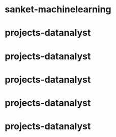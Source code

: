 # sanket-machinelearning
# projects-datanalyst
# projects-datanalyst
# projects-datanalyst
# projects-datanalyst
# projects-datanalyst
